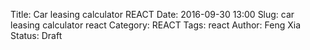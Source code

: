 Title: Car leasing calculator REACT
Date: 2016-09-30 13:00
Slug: car leasing calculator react
Category: REACT
Tags: react
Author: Feng Xia
Status: Draft

<div id="sth"></div>
<script type="text/babel">
 var randomId = function() {
   return "MY" + (Math.random() * 1e32).toString(12);
 };

 var Summary = React.createClass({
   render: function(){
     var divStyle = {
       backgroundColor: "#337ab7",
       padding: "1em",
       color: "#efefef",
       marginBottom:"1em"
     };

     var summaryNodes = this.props.data.map(function(summary) {
       return (
         <SummaryValueDisplay key={summary.label} {...summary} />
       );
     });

     return (
       <div className="row" style={divStyle}>
         <h4 className="page-header nocount">Summary</h4>
         <div className="divider"></div>
         <br />
         <div className="row">
           {summaryNodes}
         </div>
       </div>
     );
   }
 });

 var SummaryValueDisplay = React.createClass({
   render: function(){
     var dollar = (typeof this.props.unit=="undefined") || this.props.unit =="$"?
                  <span style={{"marginRight": "0.3em"}}>$</span>: "";
     var negativeHighlight = this.props.value >= 0 ? "": "myhighlight";
     var pcnt = (this.props.unit=="%" || this.props.unit=="month") ?
                <span style={{"marginLeft": "0.3em"}}>{this.props.unit}</span>:"";

     return (
       <div className="col s6">
         <span className="col s6">
           {this.props.label}
         </span>
         <div className="col s6">
           {dollar}
           <span className={negativeHighlight}>
             {this.props.value.toFixed(2)}
           </span>
           {pcnt}
         </div>
         <div className="divider"></div>
       </div>
     );
   }
 });

 var FormInput = React.createClass({
   handleChange: function(event) {
     var text = event.target.value;
     this.props.onChange(this.props.id, text);
   },
   render: function(){
     var inputStyle = {
       float: "left"
     };
     var dollar = (typeof this.props.unit=="undefined") || this.props.unit =="$"?"$":null;
     var negativeHighlight = this.props.value > 0 ? "": "myhighlight";
     var pcnt = (this.props.unit=="%" || this.props.unit=="month") ?
                this.props.unit: null;
     var max = this.props.max? this.props.max:"";
     var min = this.props.min? this.props.min:"0";
     var step = this.props.step? this.props.step: "1";

     return (
       <div className="input-field col s6">
         <label className="active">
           {this.props.label} ({dollar}{pcnt})
         </label>
         <input type="number"
                placeholder={this.props.value}
                className="{negativeHighlight}"
                max={max} min={min} step={step}
                value={this.props.value}
                onChange={this.handleChange}
           />
       </div>
     );
   }
 });
 var FormValueDisplay = React.createClass({
   render: function(){
     var dollar = (typeof this.props.unit=="undefined") || this.props.unit =="$"?
                  <span style={{"marginRight": "0.3em"}}>$</span>: "";
     var negativeHighlight = this.props.value >= 0 ? "": "myhighlight";
     var pcnt = (this.props.unit=="%" || this.props.unit=="month") ?
                <span style={{"marginLeft": "0.3em"}}>{this.props.unit}</span>:"";

     return (
       <div className="input-field col s6">
         <label className="active">
           {this.props.label} ({dollar}{pcnt})
         </label>
         <input disabled type="number"
                className="{negativeHighlight}"
                value={this.props.value.toFixed(2)}
                onChange={this.handleChange}
           />
       </div>
     );
   }
 });

 var FormHeader = React.createClass({
   handleClick: function(event) {
     this.props.handleClick();
   },
   render: function(){
     var switchClass = classNames("fa", {
       "fa-angle-double-up": this.props.showFields,
       "fa-angle-double-down": !this.props.showFields
     });

     return (
       <div className="row my-resume-header" onClick={this.handleClick}>
         <div className="col s11">
           <h4 className="nocount">{this.props.title}</h4>
         </div>
         <div  className="right-align col s1" data-toggle="tooltip" title="Click to expand and collapse">
           <br />
           <i className={switchClass}></i>
         </div>
       </div>
     );
   }
 });

 var FormBox = React.createClass({
   getInitialState: function(){
     return {showFields: false};
   },
   handleClick: function(){
     this.setState({
       showFields: !this.state.showFields, // toggle
     });
   },
   render: function(){
     // Input fields
     var formFields = [];
     if (typeof this.props.data.fields != "undefined"){
       formFields = this.props.data.fields.map(function(field) {
         // This is the magic line to make the state update
         // in sync with parent's state
         field.onChange = this.props.onChange;

         field.id = field.name;
         return <FormInput
                    key={field.name}
                    {...field} />
       }, this);
     }
     // Value displays
     var valueFields = [];
     if (typeof this.props.data.values != "undefined"){
       valueFields = this.props.data.values.map(function(field) {
         field.id = field.name;
         return <FormValueDisplay
                    key={field.name}
                    {...field} />
       }, this);
     }

     // All fields
     var fields = this.state.showFields?
     (
       <div>
         <p></p>
         <h6 className="myhighlight nocount">
           Adjustments
         </h6>
         <div style={{marginBottom:"2em"}}
              className="row">
           {valueFields}
           {formFields}
         </div>
       </div>
     ): null;


     var assumptions = this.state.showFields?
                       <AssumptionBox fields={this.props.data.assumptions} />:null;

     // Render
     return (
       <div>
         <FormHeader title={this.props.data.title}
                     showFields={this.state.showFields}
                     handleClick={this.handleClick} />

         {assumptions }
         {fields}
       </div>
     );
   }
 });

 var AssumptionBox = React.createClass({
   render: function(){
     if (typeof this.props.fields == "undefined"){
       return null;
     }

     // Render when there is assumptions
     var fields = this.props.fields.map(function(field){
       var value = parseFloat(field.value).toFixed(2);
       var dollar = (typeof field.unit=="undefined" || field.unit =="$")?"$":"";
       var negativeHighlight = value >= 0 ? "": "myhighlight";
       var pcnt = (field.unit=="%" || field.unit=="month") ?field.unit: "";

       return (
         <tr><td>
           {field.label}
         </td><td>
           <span className={negativeHighlight}>
             {dollar}{value}{pcnt}
           </span>
         </td></tr>
       );
     });

     var id = randomId();
     return (
       <div>
         <h6 className="myhighlight nocount">
           Assumptions
         </h6>
         <table className="table bordered striped highlgiht">
           <tbody>
             <tr>
               <th>Item</th>
               <th>Value</th>
             </tr>
             {fields}
           </tbody>
         </table>
       </div>
     );
   }
 });

 var PieChartBox = React.createClass({
   //Destroy chart before unmount.
   componentWillUnmount: function () {
     this.chart.destroy();
   },

   //Create the div which the chart will be rendered to.
   render: function () {
     var data = this.props.data;
     var currentValue = data && data.valueOf();
     if (this.preValue !== currentValue){
       this.preValue = currentValue;

       // Update chart
       if (this.chart && this.debounceUpdateData){
         this.debounceUpdateData(data);
       }
     }
     this.container = this.props.title.replace(/\s/g,"-").toLowerCase();
     return React.createElement('div', {
       id: this.container
     });
   },
   componentDidMount: function () {
     this.chart = Highcharts.chart(this.container, {
       chart: {
         plotBackgroundColor: null,
         plotBorderWidth: 0,
         plotShadow: false
       },
       title: {
         text: this.props.title,
         align: 'center',
         verticalAlign: 'top',
         y: 25
       },
       tooltip: {
         pointFormat: '{series.name}: <b>{point.percentage:.2f}%</b>'
       },
       plotOptions: {
         pie: {
           dataLabels: {
             enabled: true,
             format: '<b>{point.percentage:.0f}%</b>'
           },
           startAngle: -90,
           endAngle: 90,
           center: ['50%', '85%'],
           showInLegend: true
         }
       },
       series: [{
         type: 'pie',
         name: this.props.title,
         innerSize: '50%',
         data: this.props.data
       }]
     }); // end of highcharts

     // Set up debound function
     this.debounceUpdateData = _.debounce(function(data){
       this.chart.series[0].setData(data);
     },500);

   }// end of func
 });

 var ChartBox = React.createClass({
   render: function() {
     if (typeof this.props.data == "undefined"){
       return null;
     }

     var charts = this.props.data.map(function(field) {
       return <PieChartBox key={field.title} {...field} />
     }, this);

     return (
       <div className="my-multicol-2">
       {charts}
       </div>
     );
   }
 });

 var CarLeasingCalculatorBox = React.createClass({
   getInitialState: function() {
     var tmp = {
       "example msrp": {
         label: "Example MSRP",
         value: 18881,
         step: 1000
       },
       "example residue": {
         label: "example residue price",
         value: 13270,
         step: 1000
       },
       "msrp": {
         label: "MSRP",
         value: 25375,
         step: 1000
       },
       "invoice": {
         label: "Invoice",
         value: 24440,
         step: 1000
       },
       "purchase": {
         label: "Purchase",
         value: 23000,
         step: 1000
       },
       "lease": {
         label: "Lease price",
         value: 21287,
         step: 1000
       },
       "sales tax": {
         label: "Sales tax",
         value: 6,
         unit: "%",
         max: 10
       },
       "msd mf discount": {
         label: "MSD MF Discount",
         value: 0.00007,
         unit: "",
         step: 0.00001
       },
       "max msd allowed": {
         label: "Max MSD allowed",
         value: 7,
         unit: "",
         max: 10
       },
       "msd selected": {
         label: "MSD selected",
         value: 7,
         unit: ""
       },
       "apr": {
         label: "APR",
         value: 4,
         unit: "%",
         max: 40
       },
       term: {
         label: "Term",
         value: 36,
         unit: "month",
         step: 12,
         min: 12,
         max: 60
       },
       "downpayment": {
         label: "Downpayment",
         value: 2000,
         step: 100
       },
       "rebates": {
         label: "Rebates",
         value: 0,
         step: 1000
       },
       "credits": {
         label: "Credits",
         value: 0,
         step: 1000
       },
       "monthly tax": {
         label: "Monthly tax",
         value: 3,
         unit: "%",
         max: 10
       },
       "registration fee": {
         label: "Registration fee",
         value: 40
       },
       "plate fee": {
         label: "Plate fee",
         value: 28
       },
       "documentation fee": {
         label: "Documentation fee",
         value: 550
       },
       "acquisition fee": {
         label: "Acquisition fee",
         value: 995
       },
       "security deposit": {
         label: "Security deposit",
         value: 0,
         step: 1000
       },
       "security refund rate": {
         label: "Security refund rate",
         value: 20,
         unit: "%",
         max: 100,
         step: 10
       },
       "disposition fee": {
         label: "Disposition fee",
         value: 350
       },
       "wear charge": {
         label: "Wear charge",
         value: 0
       }
     }; // end of initial state
     return tmp;
   },
   handleFieldChange: function(fieldId, value) {
     var newState = this.state[fieldId];
     newState.value = parseFloat(value); // convert to Float
     this.setState(newState);
   },

   getFields: function(pickList){
     var tmpList = [];
     for (var i=0; i<pickList.length; i++){
       var tmp = this.state[pickList[i]];
       tmp.name = pickList[i];

       if (typeof tmp.value  == "undefined"){
         tmp.value = 0;
       }
       if (typeof tmp.unit == "undefined"){
         tmp.unit = "$";
       }
       tmpList.push(tmp);
     }
     return tmpList;
   },
   getDiscount: function(field1, field2){
     var val1 = this.state[field1].value;
     var val2 = this.state[field2].value;
     var discount = (val2-val1)/val2*100;
     return discount.toFixed(2);
   },
   render: function(){
     var helper = {
       getFields: this.getFields,
       getDiscount: this.getDiscount
     };

     // example residue form
     var residue_rate = 100-helper.getDiscount("example residue", "example msrp");
     var exampleLeaseForm = {
       title: "Official leasing sample",
       fields: helper.getFields(["example msrp", "example residue"]),
       assumptions: [{
         label: "Residue percentage",
         value: residue_rate,
         unit: "%"
       }]
     };

     // Deal terms
     var apr_as_mf = this.state["apr"].value/2400;
     var residue_value = this.state["msrp"].value * residue_rate/100;
     var sales_tax = this.state["lease"].value * this.state["sales tax"].value/100;
     var lease_after_tax = this.state["lease"].value + sales_tax;

     var dealTermForm = {
       title: "Deal terms",
       fields: helper.getFields([
         "msrp", "invoice", "lease","apr","term","monthly tax","sales tax"
       ]),
       assumptions: [{
         label: "Invoice discount by MSRP",
         value: helper.getDiscount("invoice","msrp"),
         unit: "%"
       },{
         label: "Lease discount by MSRP",
         value: helper.getDiscount("lease","msrp"),
         unit: "%"
       },{
         label: "Lease discount by invoice",
         value: helper.getDiscount("lease","invoice"),
         unit: "%"
       },{
         label: "Deal APR as MF",
         value: apr_as_mf,
         unit: ""
       },{
         label: "Residue value",
         value: residue_value
       },{
         label: "Lease after tax",
         value: lease_after_tax
       },{
         label: "Sales tax",
         value: sales_tax
       }]
     };

     // Deductions
     var apr = this.state["apr"].value;
     var msd_discount = this.state["msd mf discount"].value;
     var msd_selected = this.state["msd selected"].value;
     var msd_discount_equivalent = msd_discount*msd_selected*2400;
     var effective_apr = apr-msd_discount_equivalent;

     var deductionForm = {
       title: "Deductions",
       fields: helper.getFields([
         "credits", "rebates", "downpayment",
         "msd mf discount", "msd selected"
       ]),
       assumptions: [{
         label: "Effiective APR",
         value: effective_apr,
         unit: "%"
       },{
         label: "MSD equivalent discoiunt",
         value: msd_discount_equivalent,
         unit: "%"
       }]
     };

     // Monthly costs
     var depreciation_cost = this.state['lease'].value - residue_value;
     var monthly_depreciation_cost = depreciation_cost/this.state["term"].value;
     var net_capitalized_cost = lease_after_tax - (
       this.state["credits"].value +
       this.state["rebates"].value +
       this.state["downpayment"].value
     );
     var financing_cost = net_capitalized_cost+residue_value;
     var monthly_financing_cost = financing_cost * effective_apr/2400;
     var monthly_cost_before_tax = monthly_depreciation_cost + monthly_financing_cost;
     var monthly_tax = monthly_cost_before_tax * this.state["monthly tax"].value/100;
     var monthly_cost_after_tax = monthly_cost_before_tax + monthly_tax;
     var total_tax = sales_tax + this.state["term"].value * monthly_tax;
     var msd = Math.ceil(monthly_cost_after_tax/50)*50;
     var total_msd = this.state["msd selected"].value * msd;

     var monthlyCostForm = {
       title: "Monthly costs",
       values: [{
         label: "Depreciation cost",
         value: monthly_depreciation_cost
       },{
         label: "Financing cost",
         value: monthly_financing_cost
       },{
         label: "Monthly tax",
         value: monthly_tax
       },{
         label: "Monthly leasing cost",
         value: monthly_cost_after_tax
       }],
       assumptions: [{
         label: "Net capitalized cost",
         value: net_capitalized_cost
       },{
         label: "Total depreciation",
         value: depreciation_cost
       },{
         label: "MSD",
         value: msd
       },{
         label: "Total tax",
         value: total_tax
       }]
     };

     // Due at signing
     var to_gov = this.state["registration fee"].value + this.state["plate fee"].value;
     var to_dealer = this.state["documentation fee"].value + this.state["security deposit"].value;
     var to_bank = this.state["acquisition fee"].value;
     var to_myself = this.state["downpayment"].value + total_msd + monthly_cost_after_tax;
     var driveoff_cost = to_gov + to_dealer + to_bank + to_myself;
     var driveOffForm = {
       title: "Due at signing",
       fields: helper.getFields([
         "registration fee", "plate fee", "documentation fee",
         "acquisition fee", "security deposit"
       ]),
       values: [{
         label: "Downpayment",
         value: this.state["downpayment"].value
       },{
         label: "1st month payment",
         value: monthly_cost_after_tax
       }],
       assumptions: [{
         label: "Drive off cost",
         value: driveoff_cost
       },{
         label: "Government administration fee",
         value: to_gov
       },{
         label: "Dealer fees",
         value: to_dealer
       },{
         label: "Bank fees",
         value: to_bank
       },{
         label: "Used to payoff the deal",
         value: to_myself
       }]
     };

     // Due at lease end
     var security_refund = this.state["security deposit"].value * this.state["security refund rate"].value / 100;
     var refund = security_refund + total_msd;
     var lease_end_cost = this.state["disposition fee"].value +
                          this.state["wear charge"].value - refund + monthly_cost_after_tax;
     var leaseEndForm = {
       title: "Due at lease end",
       fields: helper.getFields([
         "disposition fee", "security refund rate", "wear charge"
       ]),
       values:[{
         label: "Security refund",
         value: security_refund
       },{
         label: "MSD refund",
         value: total_msd
       }],
       assumptions:[{
         label: "Lease end cost",
         value: lease_end_cost
       }]
     };

     // Summaries
     var lease_payments = (this.state["term"].value-2)*monthly_cost_after_tax;
     var cost_of_ownership = driveoff_cost + lease_end_cost + lease_payments;
     var summaryList = [{
       label: "Total lease",
       value: lease_after_tax
     },{
       label: "Monthly payment",
       value: monthly_cost_after_tax
     },{
       label: "APR",
       value: this.state["apr"].value,
       unit: this.state["apr"].unit
     },{
       label: "Term",
       value: this.state["term"].value,
       unit: this.state["term"].unit
     },{
       label: "Cost of ownership",
       value: cost_of_ownership
     },{
       label: "Drive off cost",
       value: driveoff_cost
     },{
       label: "Last payment/refund",
       value: lease_end_cost
     }];

     // Monthly payment breakdown chart
     var chartData = [{
       title: "Monthly payment breakdown",
       data: [{
         name: "Depreciation cost",
         y: monthly_depreciation_cost
       },{
         name: "Financing cost",
         y: monthly_financing_cost
       },{
         name: "Tax",
         y: monthly_tax
       }]
     },{
       title: "Cost of ownership",
       data: [{
         name: "Drive off cost",
         y: driveoff_cost
       },{
         name: "Lease payments",
         y: lease_payments
       },{
         name: "Lease end",
         y: lease_end_cost
       }]
     }];

     // Render
     return (
       <div>
       <Summary data={summaryList} />
       <ChartBox data={chartData} />
       <FormBox data={exampleLeaseForm} onChange={this.handleFieldChange} />
       <FormBox data={dealTermForm} onChange={this.handleFieldChange} />
       <FormBox data={deductionForm} onChange={this.handleFieldChange} />
       <FormBox data={monthlyCostForm} />
       <FormBox data={driveOffForm} onChange={this.handleFieldChange} />
       <FormBox data={leaseEndForm} onChange={this.handleFieldChange} />
       </div>
     );
   }
 });

 ReactDOM.render(
   <CarLeasingCalculatorBox />,
   document.getElementById("sth")
 );

</script>
